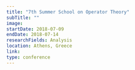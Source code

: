 ```yaml
---
title: "7th Summer School on Operator Theory"
subTitle: ""
image:
startDate: 2018-07-09
endDate: 2018-07-14
researchFields: Analysis
location: Athens, Greece
link: 
type: conference
---
```

